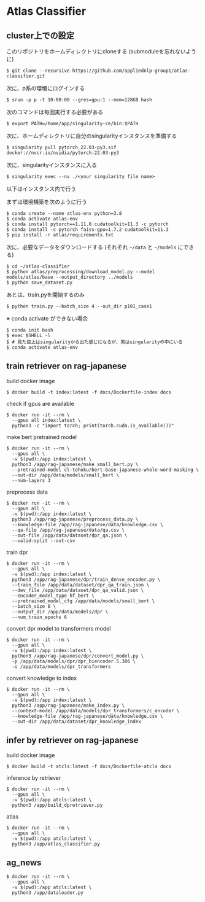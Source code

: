 # Atlas Classifier

## cluster上での設定

このリポジトリをホームディレクトリにcloneする (submoduleを忘れないように)

```shell
$ git clone --recursive https://github.com/appliednlp-group1/atlas-classifier.git
```

次に、p系の環境にログインする

```shell
$ srun -p p -t 10:00:00 --gres=gpu:1 --mem=128GB bash
```

次のコマンドは毎回実行する必要がある

```shell
$ export PATH=/home/app/singularity-ce/bin:$PATH
```

次に、ホームディレクトリに自分のsingularityインスタンスを準備する

```shell
$ singularity pull pytorch_22.03-py3.sif docker://nvcr.io/nvidia/pytorch:22.03-py3
```

次に、singularityインスタンスに入る

```shell
$ singularity exec --nv ./<your singularity file name>
```

以下はインスタンス内で行う

まずは環境構築を次のように行う

```shell
$ conda create --name atlas-env python=3.8
$ conda activate atlas-env
$ conda install pytorch==1.11.0 cudatoolkit=11.3 -c pytorch
$ conda install -c pytorch faiss-gpu=1.7.2 cudatoolkit=11.3
$ pip install -r atlas/requirements.txt
```

次に、必要なデータをダウンロードする (それぞれ `~/data` と `~/models` にできる)

```shell
$ cd ~/atlas-classifier
$ python atlas/preprocessing/download_model.py --model models/atlas/base --output_directory ../models
$ python save_dataset.py
```

あとは、train.pyを開始するのみ

```shell
$ python train.py --batch_size 4 --out_dir p101_case1
```

※ conda activate ができない場合

```shell
$ conda init bash
$ exec $SHELL -l
$ # 見た目上はsingularityから出た感じになるが、実はsingularityの中にいる
$ conda activate atlas-env
```

## train retriever on rag-japanese

build docker image

```shell
$ docker build -t index:latest -f docs/Dockerfile-index docs
```

check if gpus are available

```shell
$ docker run -it --rm \
  --gpus all index:latest \
  python3 -c "import torch; print(torch.cuda.is_available())"
```

make bert pretrained model

```shell
$ docker run -it --rm \
  --gpus all \
  -v $(pwd):/app index:latest \
  python3 /app/rag-japanese/make_small_bert.py \
  --pretrained-model cl-tohoku/bert-base-japanese-whole-word-masking \
  --out-dir /app/data/models/small_bert \
  --num-layers 3
```

preprocess data

```shell
$ docker run -it --rm \
  --gpus all \
  -v $(pwd):/app index:latest \
  python3 /app/rag-japanese/preprocess_data.py \
  --knowledge-file /app/rag-japanese/data/knowledge.csv \
  --qa-file /app/rag-japanese/data/qa.csv \
  --out-file /app/data/dataset/dpr_qa.json \
  --valid-split --out-csv
```

train dpr

```shell
$ docker run -it --rm \
  --gpus all \
  -v $(pwd):/app index:latest \
  python3 /app/rag-japanese/dpr/train_dense_encoder.py \
  --train_file /app/data/dataset/dpr_qa_train.json \
  --dev_file /app/data/dataset/dpr_qa_valid.json \
  --encoder_model_type hf_bert \
  --pretrained_model_cfg /app/data/models/small_bert \
  --batch_size 8 \
  --output_dir /app/data/models/dpr \
  --num_train_epochs 6
```

convert dpr model to transformers model

```shell
$ docker run -it --rm \
  --gpus all \
  -v $(pwd):/app index:latest \
  python3 /app/rag-japanese/dpr/convert_model.py \
  -p /app/data/models/dpr/dpr_biencoder.5.386 \
  -o /app/data/models/dpr_transformers
```

convert knowledge to index

```shell
$ docker run -it --rm \
  --gpus all \
  -v $(pwd):/app index:latest \
  python3 /app/rag-japanese/make_index.py \
  --context-model /app/data/models/dpr_transformers/c_encoder \
  --knowledge-file /app/rag-japanese/data/knowledge.csv \
  --out-dir /app/data/dataset/dpr_knowledge_index
```

## infer by retriever on rag-japanese

build docker image

```shell
$ docker build -t atcls:latest -f docs/Dockerfile-atcls docs
```

inference by retriever

```shell
$ docker run -it --rm \
  --gpus all \
  -v $(pwd):/app atcls:latest \
  python3 /app/build_dpretriever.py
```

atlas

```shell
$ docker run -it --rm \
  --gpus all \
  -v $(pwd):/app atcls:latest \
  python3 /app/atlas_classifier.py
```

## ag_news

```shell
$ docker run -it --rm \
  --gpus all \
  -v $(pwd):/app atcls:latest \
  python3 /app/dataloader.py
```


